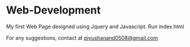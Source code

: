 # Web-Development
My first Web Page designed using Jquery and Javascript. 
Run index.html 

For any suggestions, contact at piyushanand0508@gmail.com
